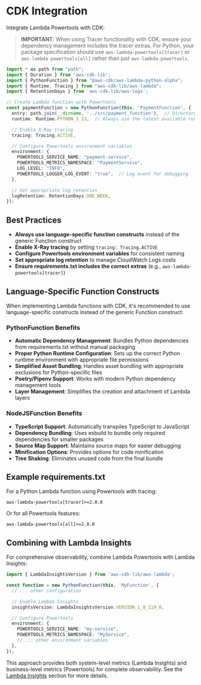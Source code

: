 # CDK Integration

Integrate Lambda Powertools with CDK:

> **IMPORTANT**: When using Tracer functionality with CDK, ensure your dependency management includes the tracer extras. For Python, your package specification should use `aws-lambda-powertools[tracer]` or `aws-lambda-powertools[all]` rather than just `aws-lambda-powertools`.

```typescript
import * as path from "path";
import { Duration } from 'aws-cdk-lib';
import { PythonFunction } from "@aws-cdk/aws-lambda-python-alpha";
import { Runtime, Tracing } from "aws-cdk-lib/aws-lambda";
import { RetentionDays } from 'aws-cdk-lib/aws-logs';

// Create Lambda function with Powertools
const paymentFunction = new PythonFunction(this, 'PaymentFunction', {
  entry: path.join(__dirname, '../src/payment_function'),  // Directory containing requirements.txt
  runtime: Runtime.PYTHON_3_13,  // Always use the latest available runtime

  // Enable X-Ray tracing
  tracing: Tracing.ACTIVE,

  // Configure Powertools environment variables
  environment: {
    POWERTOOLS_SERVICE_NAME: "payment-service",
    POWERTOOLS_METRICS_NAMESPACE: "PaymentService",
    LOG_LEVEL: "INFO",
    POWERTOOLS_LOGGER_LOG_EVENT: "true",  // Log event for debugging
  },

  // Set appropriate log retention
  logRetention: RetentionDays.ONE_WEEK,
});
```

## Best Practices

- **Always use language-specific function constructs** instead of the generic Function construct
- **Enable X-Ray tracing** by setting `tracing: Tracing.ACTIVE`
- **Configure Powertools environment variables** for consistent naming
- **Set appropriate log retention** to manage CloudWatch Logs costs
- **Ensure requirements.txt includes the correct extras** (e.g., `aws-lambda-powertools[tracer]`)

## Language-Specific Function Constructs

When implementing Lambda functions with CDK, it's recommended to use language-specific constructs instead of the generic Function construct:

### PythonFunction Benefits

- **Automatic Dependency Management**: Bundles Python dependencies from requirements.txt without manual packaging
- **Proper Python Runtime Configuration**: Sets up the correct Python runtime environment with appropriate file permissions
- **Simplified Asset Bundling**: Handles asset bundling with appropriate exclusions for Python-specific files
- **Poetry/Pipenv Support**: Works with modern Python dependency management tools
- **Layer Management**: Simplifies the creation and attachment of Lambda layers

### NodeJSFunction Benefits

- **TypeScript Support**: Automatically transpiles TypeScript to JavaScript
- **Dependency Bundling**: Uses esbuild to bundle only required dependencies for smaller packages
- **Source Map Support**: Maintains source maps for easier debugging
- **Minification Options**: Provides options for code minification
- **Tree Shaking**: Eliminates unused code from the final bundle

## Example requirements.txt

For a Python Lambda function using Powertools with tracing:

```
aws-lambda-powertools[tracer]>=2.0.0
```

Or for all Powertools features:

```
aws-lambda-powertools[all]>=2.0.0
```

## Combining with Lambda Insights

For comprehensive observability, combine Lambda Powertools with Lambda Insights:

```typescript
import { LambdaInsightsVersion } from 'aws-cdk-lib/aws-lambda';

const function = new PythonFunction(this, 'MyFunction', {
  // ... other configuration

  // Enable Lambda Insights
  insightsVersion: LambdaInsightsVersion.VERSION_1_0_119_0,

  // Configure Powertools
  environment: {
    POWERTOOLS_SERVICE_NAME: "my-service",
    POWERTOOLS_METRICS_NAMESPACE: "MyService",
    // ... other environment variables
  },
});
```

This approach provides both system-level metrics (Lambda Insights) and business-level metrics (Powertools) for complete observability. See the [Lambda Insights](lambda-powertools://insights) section for more details.
